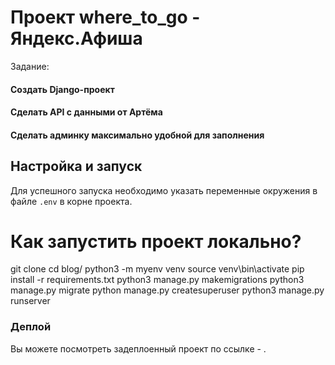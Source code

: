 # Проект where_to_go - Яндекс.Афиша

Задание:
#### Создать Django-проект
#### Сделать API с данными от Артёма
#### Сделать админку максимально удобной для заполнения

## Настройка и запуск

Для успешного запуска необходимо указать переменные окружения в файле `.env` в корне проекта.

# Как запустить проект локально?
git clone <SSH address of this repo>
cd blog/
python3 -m myenv venv
source venv\bin\activate
pip install -r requirements.txt
python3 manage.py makemigrations
python3 manage.py migrate
python manage.py createsuperuser
python3 manage.py runserver

### Деплой
Вы можете посмотреть задеплоенный проект по ссылке - .